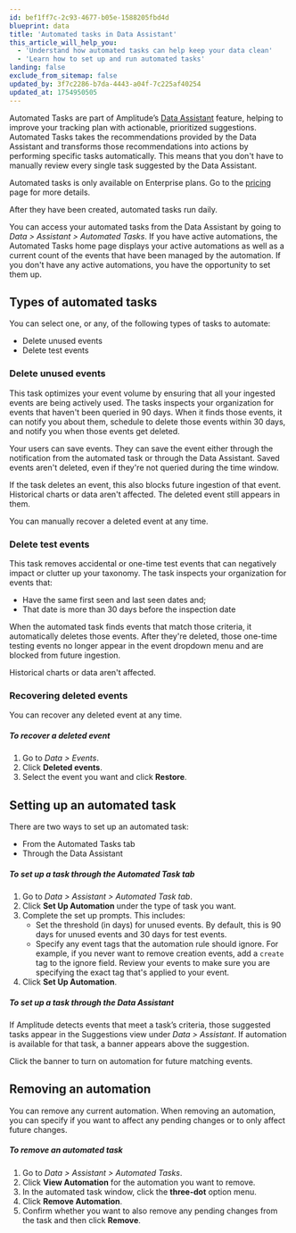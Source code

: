 ```yaml
---
id: bef1ff7c-2c93-4677-b05e-1588205fbd4d
blueprint: data
title: 'Automated tasks in Data Assistant'
this_article_will_help_you:
  - 'Understand how automated tasks can help keep your data clean'
  - 'Learn how to set up and run automated tasks'
landing: false
exclude_from_sitemap: false
updated_by: 3f7c2286-b7da-4443-a04f-7c225af40254
updated_at: 1754950505
---
```

Automated Tasks are part of Amplitude’s [Data Assistant](/docs/data/use-ai-data-assistant) feature, helping to improve your tracking plan with actionable, prioritized suggestions. Automated Tasks takes the recommendations provided by the Data Assistant and transforms those recommendations into actions by performing specific tasks automatically. This means that you don't have to manually review every single task suggested by the Data Assistant. 

Automated tasks is only available on Enterprise plans. Go to the [pricing](https://amplitude.com/pricing) page for more details.

After they have been created, automated tasks run daily. 

You can access your automated tasks from the Data Assistant by going to *Data > Assistant > Automated Tasks*. 
If you have active automations, the Automated Tasks home page displays your active automations as well as a current count of the events that have been managed by the automation. If you don't have any active automations, you have the opportunity to set them up. 

## Types of automated tasks

You can select one, or any, of the following types of tasks to automate: 

* Delete unused events
* Delete test events

### Delete unused events
This task optimizes your event volume by ensuring that all your ingested events are being actively used. The tasks inspects your organization for events that haven't been queried in 90 days. When it finds those events, it can notify you about them, schedule to delete those events within 30 days, and notify you when those events get deleted. 

Your users can save events. They can save the event either through the notification from the automated task or through the Data Assistant. Saved events aren't deleted, even if they're not queried during the time window. 

If the task deletes an event, this also blocks future ingestion of that event. Historical charts or data aren't affected. The deleted event still appears in them. 

You can manually recover a deleted event at any time. 

### Delete test events
This task removes accidental or one-time test events that can negatively impact or clutter up your taxonomy. The task inspects your organization for events that:

* Have the same first seen and last seen dates and;
* That date is more than 30 days before the inspection date

When the automated task finds events that match those criteria, it automatically deletes those events. After they're deleted, those one-time testing events no longer appear in the event dropdown menu and are blocked from future ingestion.

Historical charts or data aren't affected. 

### Recovering deleted events
You can recover any deleted event at any time.

##### To recover a deleted event
  
1. Go to *Data > Events*.
2. Click **Deleted events**.
3. Select the event you want and click **Restore**.

## Setting up an automated task

There are two ways to set up an automated task:

* From the Automated Tasks tab
* Through the Data Assistant

##### To set up a task through the Automated Task tab

1. Go to *Data > Assistant > Automated Task tab*.
2. Click **Set Up Automation** under the type of task you want.
3. Complete the set up prompts. This includes:
    * Set the threshold (in days) for unused events. By default, this is 90 days for unused events and 30 days for test events.
    * Specify any event tags that the automation rule should ignore. For example, if you never want to remove creation events, add a `create` tag to the ignore field. Review your events to make sure you are specifying the exact tag that's applied to your event.
4. Click **Set Up Automation**.


##### To set up a task through the Data Assistant

If Amplitude detects events that meet a task’s criteria, those suggested tasks appear in the Suggestions view under *Data > Assistant*. If automation is available for that task, a banner appears above the suggestion. 

Click the banner to turn on automation for future matching events.

## Removing an automation
You can remove any current automation. When removing an automation, you can specify if you want to affect any pending changes or to only affect future changes.  

##### To remove an automated task
1. Go to *Data > Assistant > Automated Tasks*. 
2. Click **View Automation** for the automation you want to remove. 
3. In the automated task window, click the **three-dot** option menu. 
4. Click **Remove Automation**.
5. Confirm whether you want to also remove any pending changes from the task and then click **Remove**.